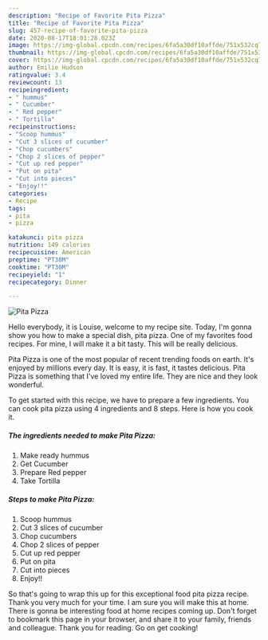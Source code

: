 ```yaml
---
description: "Recipe of Favorite Pita Pizza"
title: "Recipe of Favorite Pita Pizza"
slug: 457-recipe-of-favorite-pita-pizza
date: 2020-08-17T18:01:28.023Z
image: https://img-global.cpcdn.com/recipes/6fa5a30df10affde/751x532cq70/pita-pizza-recipe-main-photo.jpg
thumbnail: https://img-global.cpcdn.com/recipes/6fa5a30df10affde/751x532cq70/pita-pizza-recipe-main-photo.jpg
cover: https://img-global.cpcdn.com/recipes/6fa5a30df10affde/751x532cq70/pita-pizza-recipe-main-photo.jpg
author: Emilie Hudson
ratingvalue: 3.4
reviewcount: 13
recipeingredient:
- " hummus"
- " Cucumber"
- " Red pepper"
- " Tortilla"
recipeinstructions:
- "Scoop hummus"
- "Cut 3 slices of cucumber"
- "Chop cucumbers"
- "Chop 2 slices of pepper"
- "Cut up red pepper"
- "Put on pita"
- "Cut into pieces"
- "Enjoy!!"
categories:
- Recipe
tags:
- pita
- pizza

katakunci: pita pizza 
nutrition: 149 calories
recipecuisine: American
preptime: "PT38M"
cooktime: "PT30M"
recipeyield: "1"
recipecategory: Dinner

---
```



![Pita Pizza](https://img-global.cpcdn.com/recipes/6fa5a30df10affde/751x532cq70/pita-pizza-recipe-main-photo.jpg)

Hello everybody, it is Louise, welcome to my recipe site. Today, I'm gonna show you how to make a special dish, pita pizza. One of my favorites food recipes. For mine, I will make it a bit tasty. This will be really delicious.

Pita Pizza is one of the most popular of recent trending foods on earth. It's enjoyed by millions every day. It is easy, it is fast, it tastes delicious. Pita Pizza is something that I've loved my entire life. They are nice and they look wonderful.




To get started with this recipe, we have to prepare a few ingredients. You can cook pita pizza using 4 ingredients and 8 steps. Here is how you cook it.

<!--inarticleads1-->

##### The ingredients needed to make Pita Pizza:

1. Make ready  hummus
1. Get  Cucumber
1. Prepare  Red pepper
1. Take  Tortilla




<!--inarticleads2-->

##### Steps to make Pita Pizza:

1. Scoop hummus
1. Cut 3 slices of cucumber
1. Chop cucumbers
1. Chop 2 slices of pepper
1. Cut up red pepper
1. Put on pita
1. Cut into pieces
1. Enjoy!!




So that's going to wrap this up for this exceptional food pita pizza recipe. Thank you very much for your time. I am sure you will make this at home. There is gonna be interesting food at home recipes coming up. Don't forget to bookmark this page in your browser, and share it to your family, friends and colleague. Thank you for reading. Go on get cooking!
